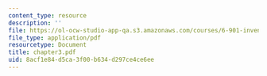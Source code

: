 ```yaml
---
content_type: resource
description: ''
file: https://ol-ocw-studio-app-qa.s3.amazonaws.com/courses/6-901-inventions-and-patents-fall-2005/8acf1e84d5ca3f00b634d297ce4ce6ee_chapter3.pdf
file_type: application/pdf
resourcetype: Document
title: chapter3.pdf
uid: 8acf1e84-d5ca-3f00-b634-d297ce4ce6ee
---
```

